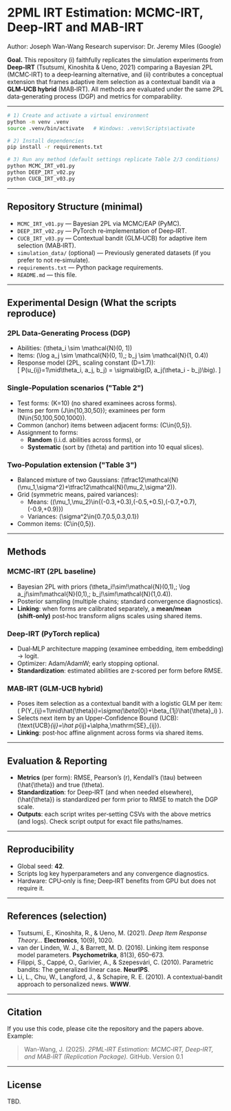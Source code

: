 # 2PML IRT Estimation: MCMC-IRT, Deep-IRT and MAB-IRT
Author: Joseph Wan-Wang
Research supervisor: Dr. Jeremy Miles (Google)

**Goal.** This repository (i) faithfully replicates the simulation experiments from **Deep‑IRT** (Tsutsumi, Kinoshita & Ueno, 2021) comparing a Bayesian 2PL (MCMC‑IRT) to a deep‑learning alternative, and (ii) contributes a conceptual extension that frames adaptive item selection as a contextual bandit via a **GLM‑UCB hybrid** (MAB‑IRT). All methods are evaluated under the same 2PL data‑generating process (DGP) and metrics for comparability.

---
```bash
# 1) Create and activate a virtual environment
python -m venv .venv
source .venv/bin/activate   # Windows: .venv\Scripts\activate

# 2) Install dependencies
pip install -r requirements.txt

# 3) Run any method (default settings replicate Table 2/3 conditions)
python MCMC_IRT_v01.py
python DEEP_IRT_v02.py
python CUCB_IRT_v03.py
```

---

## Repository Structure (minimal)

- `MCMC_IRT_v01.py` — Bayesian 2PL via MCMC/EAP (PyMC).
- `DEEP_IRT_v02.py` — PyTorch re‑implementation of Deep‑IRT.
- `CUCB_IRT_v03.py` — Contextual bandit (GLM‑UCB) for adaptive item selection (MAB‑IRT).
- `simulation_data/` (optional) — Previously generated datasets (if you prefer to not re‑simulate).
- `requirements.txt` — Python package requirements.
- `README.md` — this file.

---

## Experimental Design (What the scripts reproduce)

### 2PL Data‑Generating Process (DGP)
- Abilities: \(\theta_i \sim \mathcal{N}(0, 1)\)
- Items: \(\log a_j \sim \mathcal{N}(0, 1),\; b_j \sim \mathcal{N}(1, 0.4)\)
- Response model (2PL, scaling constant \(D=1.7\)):  
  \[ P(u_{ij}=1\mid\theta_i, a_j, b_j) = \sigma\big(D\, a_j(\theta_i - b_j)\big). \]

### Single‑Population scenarios ("Table 2")
- Test forms: \(K=10\) (no shared examinees across forms).
- Items per form \(J\in\{10,30,50\}\); examinees per form \(N\in\{50,100,500,1000\}\).
- Common (anchor) items between adjacent forms: \(C\in\{0,5\}\).
- Assignment to forms:
  - **Random** (i.i.d. abilities across forms), or
  - **Systematic** (sort by \(\theta\) and partition into 10 equal slices).

### Two‑Population extension ("Table 3")
- Balanced mixture of two Gaussians: \(\tfrac12\mathcal{N}(\mu_1,\sigma^2)+\tfrac12\mathcal{N}(\mu_2,\sigma^2)\).
- Grid (symmetric means, paired variances):
  - Means: \((\mu_1,\mu_2)\in\{(-0.3,+0.3),(-0.5,+0.5),(-0.7,+0.7),(-0.9,+0.9)\}\)
  - Variances: \(\sigma^2\in\{0.7,0.5,0.3,0.1\}\)
- Common items: \(C\in\{0,5\}\).

---

## Methods

### MCMC‑IRT (2PL baseline)
- Bayesian 2PL with priors \(\theta_i\!\sim\!\mathcal{N}(0,1),\; \log a_j\!\sim\!\mathcal{N}(0,1),\; b_j\!\sim\!\mathcal{N}(1,0.4)\).
- Posterior sampling (multiple chains; standard convergence diagnostics).
- **Linking**: when forms are calibrated separately, a **mean/mean (shift‑only)** post‑hoc transform aligns scales using shared items.

### Deep‑IRT (PyTorch replica)
- Dual‑MLP architecture mapping (examinee embedding, item embedding) → logit.
- Optimizer: Adam/AdamW; early stopping optional.
- **Standardization**: estimated abilities are z‑scored per form before RMSE.

### MAB‑IRT (GLM‑UCB hybrid)
- Poses item selection as a contextual bandit with a logistic GLM per item:  
  \( P(Y_{ij}=1\mid\hat{\theta}_i)=\sigma(\beta_{0j}+\beta_{1j}\hat{\theta}_i) \).
- Selects next item by an Upper‑Confidence Bound (UCB):  
  \(\text{UCB}_{ij}=\hat p_{ij}+\alpha\,\mathrm{SE}_{ij}\).
- **Linking**: post‑hoc affine alignment across forms via shared items.

---

## Evaluation & Reporting

- **Metrics** (per form): RMSE, Pearson’s \(r\), Kendall’s \(\tau\) between \(\hat{\theta}\) and true \(\theta\).
- **Standardization**: for Deep‑IRT (and when needed elsewhere), \(\hat{\theta}\) is standardized per form prior to RMSE to match the DGP scale.
- **Outputs**: each script writes per‑setting CSVs with the above metrics (and logs). Check script output for exact file paths/names.

---

## Reproducibility

- Global seed: **42**.
- Scripts log key hyperparameters and any convergence diagnostics.
- Hardware: CPU‑only is fine; Deep‑IRT benefits from GPU but does not require it.

---

## References (selection)
- Tsutsumi, E., Kinoshita, R., & Ueno, M. (2021). *Deep Item Response Theory…* **Electronics**, 10(9), 1020.
- van der Linden, W. J., & Barrett, M. D. (2016). Linking item response model parameters. **Psychometrika**, 81(3), 650–673.
- Filippi, S., Cappé, O., Garivier, A., & Szepesvári, C. (2010). Parametric bandits: The generalized linear case. **NeurIPS**.
- Li, L., Chu, W., Langford, J., & Schapire, R. E. (2010). A contextual‑bandit approach to personalized news. **WWW**.

---

## Citation
If you use this code, please cite the repository and the papers above. Example:
> Wan-Wang, J. (2025). *2PML‑IRT Estimation: MCMC‑IRT, Deep‑IRT, and MAB‑IRT (Replication Package).* GitHub. Version 0.1

---

## License
TBD.
